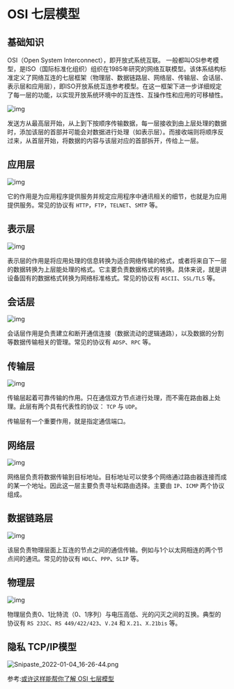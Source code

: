 # OSI 七层模型

## 基础知识

OSI（Open System Interconnect），即开放式系统互联。 一般都叫OSI参考模型，是ISO（国际标准化组织）组织在1985年研究的网络互联模型。该体系结构标准定义了网络互连的七层框架（物理层、数据链路层、网络层、传输层、会话层、表示层和应用层），即ISO开放系统互连参考模型。在这一框架下进一步详细规定了每一层的功能，以实现开放系统环境中的互连性、互操作性和应用的可移植性。

![img](https://p1-jj.byteimg.com/tos-cn-i-t2oaga2asx/gold-user-assets/2017/10/20/ac3ea7262b3c4525d784722dc0f46634~tplv-t2oaga2asx-zoom-in-crop-mark:1304:0:0:0.awebp)



发送方从最高层开始，从上到下按顺序传输数据，每一层接收到由上层处理的数据时，添加该层的首部并可能会对数据进行处理（如表示层）。而接收端则将顺序反过来，从首层开始，将数据的内容与该层对应的首部拆开，传给上一层。

## 应用层

![img](https://p1-jj.byteimg.com/tos-cn-i-t2oaga2asx/gold-user-assets/2017/10/21/f117da35365a7b869c5ba3d52438e28a~tplv-t2oaga2asx-zoom-in-crop-mark:1304:0:0:0.awebp)

它的作用是为应用程序提供服务并规定应用程序中通讯相关的细节，也就是为应用提供服务。常见的协议有 `HTTP`，`FTP`，`TELNET`、`SMTP` 等。

## 表示层

![img](https://p1-jj.byteimg.com/tos-cn-i-t2oaga2asx/gold-user-assets/2017/10/21/63e3c50c9d75dd521be86921a3715f34~tplv-t2oaga2asx-zoom-in-crop-mark:1304:0:0:0.awebp)

表示层的作用是将应用处理的信息转换为适合网络传输的格式，或者将来自下一层的数据转换为上层能处理的格式。它主要负责数据格式的转换。具体来说，就是讲设备固有的数据格式转换为网络标准格式。常见的协议有 `ASCII`、`SSL/TLS` 等。

## 会话层

![img](https://p1-jj.byteimg.com/tos-cn-i-t2oaga2asx/gold-user-assets/2017/10/21/582d6e6540bb2ab8ca58566fe070c2d1~tplv-t2oaga2asx-zoom-in-crop-mark:1304:0:0:0.awebp)

会话层作用是负责建立和断开通信连接（数据流动的逻辑通路），以及数据的分割等数据传输相关的管理。常见的协议有 `ADSP`、`RPC` 等。

## 传输层

![img](https://p1-jj.byteimg.com/tos-cn-i-t2oaga2asx/gold-user-assets/2017/10/21/9040cb27a7fc7f75f749f4928653ada9~tplv-t2oaga2asx-zoom-in-crop-mark:1304:0:0:0.awebp)

传输层起着可靠传输的作用。只在通信双方节点进行处理，而不需在路由器上处理。此层有两个具有代表性的协议： `TCP` 与 `UDP`。

传输层有一个重要作用，就是指定通信端口。

## 网络层

![img](https://p1-jj.byteimg.com/tos-cn-i-t2oaga2asx/gold-user-assets/2017/10/21/52fbe5b28bd36b31618f59316ece7132~tplv-t2oaga2asx-zoom-in-crop-mark:1304:0:0:0.awebp)

网络层负责将数据传输到目标地址。目标地址可以使多个网络通过路由器连接而成的某一个地址。因此这一层主要负责寻址和路由选择。主要由 `IP`、`ICMP` 两个协议组成。

## 数据链路层

![img](https://p1-jj.byteimg.com/tos-cn-i-t2oaga2asx/gold-user-assets/2017/10/21/b1da31fda546362f1622f35918bfebed~tplv-t2oaga2asx-zoom-in-crop-mark:1304:0:0:0.awebp)

该层负责物理层面上互连的节点之间的通信传输。例如与1个以太网相连的两个节点间的通讯。常见的协议有 `HDLC`、`PPP`、`SLIP` 等。

## 物理层

![img](https://p1-jj.byteimg.com/tos-cn-i-t2oaga2asx/gold-user-assets/2017/10/21/981a59733f3d4e1a92ae7db56cba3df9~tplv-t2oaga2asx-zoom-in-crop-mark:1304:0:0:0.awebp)

物理层负责0、1比特流（0、1序列）与电压高低、光的闪灭之间的互换。典型的协议有 `RS 232C`、`RS 449/422/423`、`V.24` 和 `X.21`、`X.21bis` 等。



## 隐私 TCP/IP模型

![Snipaste_2022-01-04_16-26-44.png](https://p3-juejin.byteimg.com/tos-cn-i-k3u1fbpfcp/1f4895a1fd3e4f3cb66324f479e08d81~tplv-k3u1fbpfcp-zoom-in-crop-mark:1304:0:0:0.awebp?)



参考:[或许这样能帮你了解 OSI 七层模型](https://juejin.cn/post/6844903505111547918)
